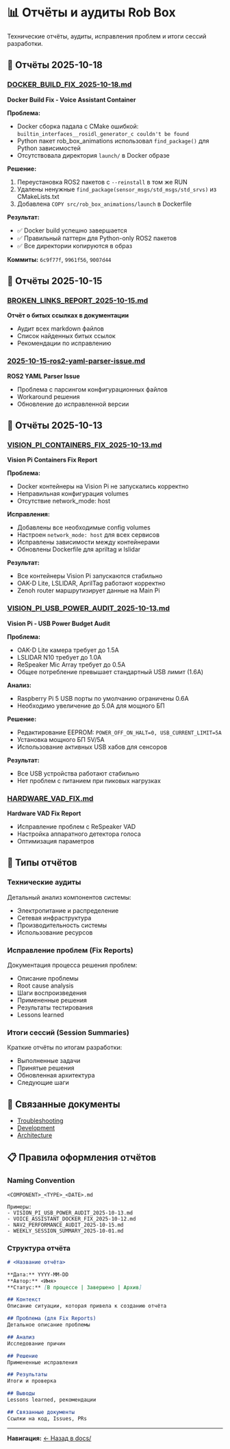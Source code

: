 # 📊 Отчёты и аудиты Rob Box

Технические отчёты, аудиты, исправления проблем и итоги сессий разработки.

## 📄 Отчёты 2025-10-18

### [DOCKER_BUILD_FIX_2025-10-18.md](DOCKER_BUILD_FIX_2025-10-18.md)
**Docker Build Fix - Voice Assistant Container**

**Проблема:**
- Docker сборка падала с CMake ошибкой: `builtin_interfaces__rosidl_generator_c couldn't be found`
- Python пакет rob_box_animations использовал `find_package()` для Python зависимостей
- Отсутствовала директория `launch/` в Docker образе

**Решение:**
1. Переустановка ROS2 пакетов с `--reinstall` в том же RUN
2. Удалены ненужные `find_package(sensor_msgs/std_msgs/std_srvs)` из CMakeLists.txt
3. Добавлена `COPY src/rob_box_animations/launch` в Dockerfile

**Результат:**
- ✅ Docker build успешно завершается
- ✅ Правильный паттерн для Python-only ROS2 пакетов
- ✅ Все директории копируются в образ

**Коммиты:** `6c9f77f`, `9961f56`, `9007d44`

## 📄 Отчёты 2025-10-15

### [BROKEN_LINKS_REPORT_2025-10-15.md](BROKEN_LINKS_REPORT_2025-10-15.md)
**Отчёт о битых ссылках в документации**

- Аудит всех markdown файлов
- Список найденных битых ссылок
- Рекомендации по исправлению

### [2025-10-15-ros2-yaml-parser-issue.md](2025-10-15-ros2-yaml-parser-issue.md)
**ROS2 YAML Parser Issue**

- Проблема с парсингом конфигурационных файлов
- Workaround решения
- Обновление до исправленной версии

## 📄 Отчёты 2025-10-13

### [VISION_PI_CONTAINERS_FIX_2025-10-13.md](VISION_PI_CONTAINERS_FIX_2025-10-13.md)
**Vision Pi Containers Fix Report**

**Проблема:**
- Docker контейнеры на Vision Pi не запускались корректно
- Неправильная конфигурация volumes
- Отсутствие network_mode: host

**Исправления:**
- Добавлены все необходимые config volumes
- Настроен `network_mode: host` для всех сервисов
- Исправлены зависимости между контейнерами
- Обновлены Dockerfile для apriltag и lslidar

**Результат:**
- Все контейнеры Vision Pi запускаются стабильно
- OAK-D Lite, LSLIDAR, AprilTag работают корректно
- Zenoh router маршрутизирует данные на Main Pi

### [VISION_PI_USB_POWER_AUDIT_2025-10-13.md](VISION_PI_USB_POWER_AUDIT_2025-10-13.md)
**Vision Pi - USB Power Budget Audit**

**Проблема:**
- OAK-D Lite камера требует до 1.5A
- LSLIDAR N10 требует до 1.0A
- ReSpeaker Mic Array требует до 0.5A
- Общее потребление превышает стандартный USB лимит (1.6A)

**Анализ:**
- Raspberry Pi 5 USB порты по умолчанию ограничены 0.6A
- Необходимо увеличение до 5.0A для мощного БП

**Решение:**
- Редактирование EEPROM: `POWER_OFF_ON_HALT=0, USB_CURRENT_LIMIT=5A`
- Установка мощного БП 5V/5A
- Использование активных USB хабов для сенсоров

**Результат:**
- Все USB устройства работают стабильно
- Нет проблем с питанием при пиковых нагрузках

### [HARDWARE_VAD_FIX.md](HARDWARE_VAD_FIX.md)
**Hardware VAD Fix Report**

- Исправление проблем с ReSpeaker VAD
- Настройка аппаратного детектора голоса
- Оптимизация параметров

## 📝 Типы отчётов

### Технические аудиты
Детальный анализ компонентов системы:
- Электропитание и распределение
- Сетевая инфраструктура
- Производительность системы
- Использование ресурсов

### Исправление проблем (Fix Reports)
Документация процесса решения проблем:
- Описание проблемы
- Root cause analysis
- Шаги воспроизведения
- Примененные решения
- Результаты тестирования
- Lessons learned

### Итоги сессий (Session Summaries)
Краткие отчёты по итогам разработки:
- Выполненные задачи
- Принятые решения
- Обновленная архитектура
- Следующие шаги

## 🔗 Связанные документы

- [Troubleshooting](../guides/TROUBLESHOOTING.md)
- [Development](../development/)
- [Architecture](../architecture/)

## 📋 Правила оформления отчётов

### Naming Convention
```
<COMPONENT>_<TYPE>_<DATE>.md

Примеры:
- VISION_PI_USB_POWER_AUDIT_2025-10-13.md
- VOICE_ASSISTANT_DOCKER_FIX_2025-10-12.md
- NAV2_PERFORMANCE_AUDIT_2025-10-15.md
- WEEKLY_SESSION_SUMMARY_2025-10-01.md
```

### Структура отчёта

```markdown
# <Название отчёта>

**Дата:** YYYY-MM-DD
**Автор:** <Имя>
**Статус:** [В процессе | Завершено | Архив]

## Контекст
Описание ситуации, которая привела к созданию отчёта

## Проблема (для Fix Reports)
Детальное описание проблемы

## Анализ
Исследование причин

## Решение
Примененные исправления

## Результаты
Итоги и проверка

## Выводы
Lessons learned, рекомендации

## Связанные документы
Ссылки на код, Issues, PRs
```

---

**Навигация:** [← Назад в docs/](../README.md)
